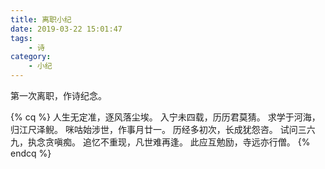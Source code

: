 ```yaml
---
title: 离职小纪
date: 2019-03-22 15:01:47
tags:
	- 诗
category:
	- 小纪
---
```

第一次离职，作诗纪念。

{% cq %} 
人生无定准，逐风落尘埃。
入宁未四载，历历君莫猜。
求学于河海，归江尺泽鲵。
咪咕始涉世，作事月廿一。
历经多初次，长成犹怨咨。
试问三六九，执念贪嗔痴。
追忆不重现，凡世难再逢。
此应互勉励，寺远亦行僧。 
{% endcq %}
